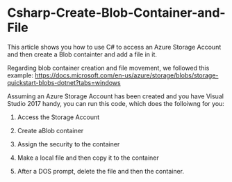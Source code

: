 # Csharp-Create-Blob-Container-and-File
This article shows you how to use C# to access an Azure Storage Account and then create a Blob containter and add a file in it.

Regarding blob container creation and file movement, we followed this example: 
https://docs.microsoft.com/en-us/azure/storage/blobs/storage-quickstart-blobs-dotnet?tabs=windows

Assuming an Azure Storage Account has been created and you have Visual Studio 2017 handy, you can run this code, which does the folloiwng for you:

1. Access the Storage Account

2. Create aBlob container

3. Assign the security to the container

4. Make a local file and then copy it to the container

5. After a DOS prompt, delete the file and then the container.
